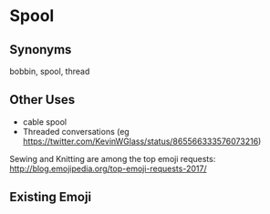 # Spool

## Synonyms
bobbin, spool, thread

## Other Uses

+ cable spool
+ Threaded conversations (eg https://twitter.com/KevinWGlass/status/865566333576073216)


Sewing and Knitting are among the top emoji requests:
http://blog.emojipedia.org/top-emoji-requests-2017/

## Existing Emoji


